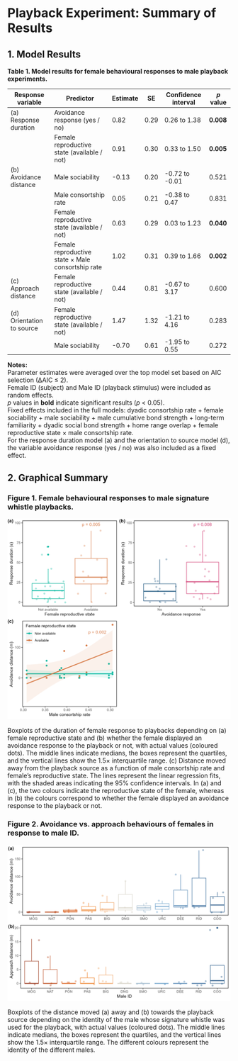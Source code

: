# Playback Experiment: Summary of Results

## 1. Model Results

**Table 1. Model results for female behavioural responses to male playback experiments.**

| Response variable       | Predictor                                              | Estimate | SE   | Confidence interval | *p* value |
|------------------------|--------------------------------------------------------|----------|------|---------------------|-----------|
| (a) Response duration  | Avoidance response (yes / no)                          | 0.82     | 0.29 | 0.26 to 1.38        | **0.008** |
|                        | Female reproductive state (available / not)           | 0.91     | 0.30 | 0.33 to 1.50        | **0.005** |
| (b) Avoidance distance | Male sociability                                       | -0.13    | 0.20 | -0.72 to -0.01      | 0.521     |
|                        | Male consortship rate                                  | 0.05     | 0.21 | -0.38 to 0.47       | 0.831     |
|                        | Female reproductive state (available / not)           | 0.63     | 0.29 | 0.03 to 1.23        | **0.040** |
|                        | Female reproductive state × Male consortship rate     | 1.02     | 0.31 | 0.39 to 1.66        | **0.002** |
| (c) Approach distance  | Female reproductive state (available / not)           | 0.44     | 0.81 | -0.67 to 3.17       | 0.600     |
| (d) Orientation to source | Female reproductive state (available / not)        | 1.47     | 1.32 | -1.21 to 4.16       | 0.283     |
|                        | Male sociability                                       | -0.70    | 0.61 | -1.95 to 0.55       | 0.272     |

**Notes:**  
Parameter estimates were averaged over the top model set based on AIC selection (∆AIC ≤ 2).  
Female ID (subject) and Male ID (playback stimulus) were included as random effects.  
*p* values in **bold** indicate significant results (*p* < 0.05).  
Fixed effects included in the full models: dyadic consortship rate + female sociability + male sociability + male cumulative bond strength + long-term familiarity + dyadic social bond strength + home range overlap + female reproductive state × male consortship rate.  
For the response duration model (a) and the orientation to source model (d), the variable avoidance response (yes / no) was also included as a fixed effect.

## 2. Graphical Summary

### Figure 1. Female behavioural responses to male signature whistle playbacks.

![Figure 1](graphs/plot_paper1.png)

Boxplots of the duration of female response to playbacks depending on (a) female reproductive state and (b) whether the female displayed an avoidance response to the playback or not, with actual values (coloured dots). The middle lines indicate medians, the boxes represent the quartiles, and the vertical lines show the 1.5× interquartile range. (c) Distance moved away from the playback source as a function of male consortship rate and female’s reproductive state.   The lines represent the linear regression fits, with the shaded areas indicating the 95% confidence intervals. In (a) and (c), the two colours indicate the reproductive state of the female, whereas in (b) the colours correspond to whether the female displayed an avoidance response to the playback or not.

### Figure 2. Avoidance vs. approach behaviours of females in response to male ID.

![Figure 2](graphs/plot_paper2.png)

Boxplots of the distance moved (a) away and (b) towards the playback source depending on the identity of the male whose signature whistle was used for the playback, with actual values (coloured dots). The middle lines indicate medians, the boxes represent the quartiles, and the vertical lines show the 1.5× interquartile range. The different colours represent the identity of the different males. 
